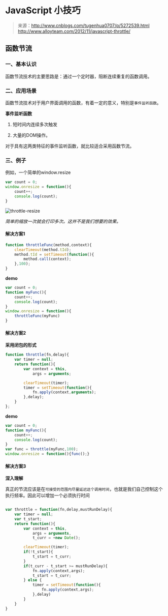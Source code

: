 # JavaScript 小技巧

> 来源：http://www.cnblogs.com/tugenhua0707/p/5272539.html <br>
>       http://www.alloyteam.com/2012/11/javascript-throttle/

## 函数节流

### 一、基本认识

函数节流技术的主要思路是：通过一个定时器，阻断连续重复的函数调用。

### 二、应用场景

函数节流技术对于用户界面调用的函数，有着一定的意义，特别是`事件监听函数`。

**事件监听函数**

1. 短时间内连续多次触发

2. 大量的DOM操作。

对于具有这两类特征的事件监听函数，就比较适合采用函数节流。

### 三、例子

例如，一个简单的window.resize

```javascript
var count = 0;
window.onresize = function(){
    count++;
    console.log(count);
}
```

![throttle-resize](./img/throttle-resize.png)

*简单的缩放一次就会打印多次。这并不是我们想要的效果。*

#### 解决方案1

```javascript
function throttleFunc(method,context){
    clearTimeout(method.tId);
    method.tId = setTimeout(function(){
        method.call(context);
    },100);
}
```

**demo**

```javascript
var count = 0;
function myFunc(){
    count++;
    console.log(count);
}
window.onresize = function(){
    throttleFunc(myFunc)
}
```

#### 解决方案2

**采用闭包的形式**

```javascript
function throttle(fn,delay){
    var timer = null;
    return function(){
        var context = this,
            args = arguments;

        clearTimeout(timer);
        timer = setTimeout(function(){
            fn.apply(context,arguments);
        },delay);
    }
};
```

**demo**

```javascript
var count = 0;
function myFunc(){
    count++;
    console.log(count);
}
var func = throttle(myFunc,100);
window.onresize = function(){func();}
```

#### 解决方案3

**深入理解**

真正的节流应该是在`可接受的范围内尽量延迟这个调用时间`，也就是我们自己控制这个执行频率。因此可以增加一个必须执行时间


```javascript

var throttle = function(fn,delay,mustRunDelay){
    var timer = null;
    var t_start;
    return function(){
        var context = this,
            args = arguments,
            t_curr = +new Date();

        clearTimeout(timer);
        if(!t_start){
            t_start = t_curr;
        }
        if(t_curr - t_start >= mustRunDelay){
            fn.apply(context,args);
            t_start = t_curr;
        } else {
            timer = setTimeout(function(){
                fn.apply(context,args);
            },delay)
        }
    }
}

```






